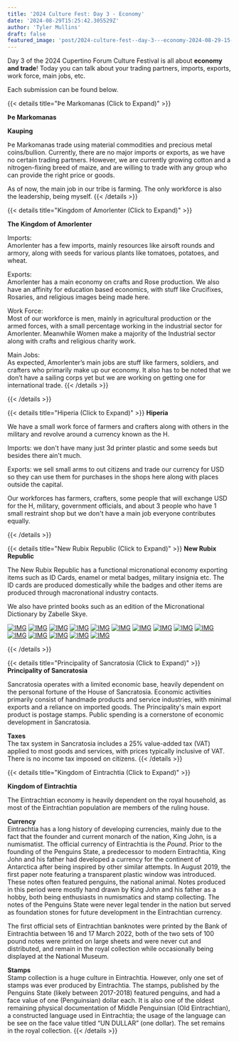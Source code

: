 ```yaml
---
title: '2024 Culture Fest: Day 3 - Economy'
date: '2024-08-29T15:25:42.305529Z'
author: 'Tyler Mullins'
draft: false
featured_image: 'post/2024-culture-fest--day-3---economy-2024-08-29-15-25-42.305529/CUPFW.png'
---
```


Day 3 of the 2024 Cupertino Forum Culture Festival is all about __economy and trade__!
Today you can talk about your trading partners, imports, exports, work force, main jobs, etc.

Each submission can be found below.

{{< details title="Þe Markomanas (Click to Expand)" >}}

**__Þe Markomanas__**

**__Kauping__**

Þe Markomanas trade using material commodities and precious metal coins/bullion. Currently, there are no major imports or exports, as we have no certain trading partners. However, we are currently growing cotton and a nitrogen-fixing breed of maize, and are willing to trade with any group who can provide the right price or goods.

As of now, the main job in our tribe is farming. The only workforce is also the leadership, being myself.
{{< /details >}}


{{< details title="Kingdom of Amorlenter (Click to Expand)" >}}

**The Kingdom of Amorlenter**

Imports:  
Amorlenter has a few imports, mainly resources like airsoft rounds and armory, along with seeds for various plants like tomatoes, potatoes, and wheat.

Exports:  
Amorlenter has a main economy on crafts and Rose production. We also have an affinity for education based economics, with stuff like Crucifixes, Rosaries,  and religious images being made here.

Work Force:  
Most of our workforce is men, mainly in agricultural production or the armed forces, with a small percentage working in the industrial sector for Amorlenter.
 Meanwhile Women make a majority of the Industrial sector along with crafts and religious charity work.

Main Jobs:  
As expected, Amorlenter’s main jobs are stuff like farmers, soldiers, and crafters who primarily make up our economy. It also has to be noted that we don’t have a sailing corps yet but we are working on getting one for international trade.
{{< /details >}}


{{< /details >}}

{{< details title="Hiperia (Click to Expand)" >}}
**Hiperia**


We have a small work force of farmers and crafters along with others in the military and revolve around a currency known as the H.

Imports: we don't have many just 3d printer plastic and some seeds but besides there ain't much.

Exports: we sell small arms to out citizens and trade our currency for USD so they can use them for purchases in the shops here along with places outside the capital.

Our workforces has farmers, crafters, some people that will exchange USD for the H, military,  government officials, and about 3 people who have 1 small restraint shop but we don't have a main job everyone contributes equally.

{{< /details >}}



{{< details title="New Rubix Republic (Click to Expand)" >}}
**New Rubix Republic**

The New Rubix Republic has a functional micronational economy exporting items such as ID Cards, enamel or metal badges, military insignia etc. The ID cards are produced domestically while the badges and other items are produced through macronational industry contacts.

We also have printed books such as an edition of the Micronational Dictionary by Zabelle Skye. 

[![IMG](https://media.discordapp.net/attachments/1276169860040364124/1277724247162224753/IMG_2929.jpg?ex=66d180af&is=66d02f2f&hm=0a175af0c0ecd36def6f3352d19701348f53619824a4d45b761a2cca74d45c6c&=&format=webp&width=864&height=826)](https://media.discordapp.net/attachments/1276169860040364124/1277724247162224753/IMG_2929.jpg?ex=66d180af&is=66d02f2f&hm=0a175af0c0ecd36def6f3352d19701348f53619824a4d45b761a2cca74d45c6c&=&format=webp&width=864&height=826)
[![IMG](https://media.discordapp.net/attachments/1276169860040364124/1277724247803822131/IMG_3512.jpg?ex=66d180af&is=66d02f2f&hm=c8c21a5e4e8a4f133cce5ce6d057c48a94b259d698fd6af587914d42080ec754&=&format=webp&width=688&height=824)](https://media.discordapp.net/attachments/1276169860040364124/1277724247803822131/IMG_3512.jpg?ex=66d180af&is=66d02f2f&hm=c8c21a5e4e8a4f133cce5ce6d057c48a94b259d698fd6af587914d42080ec754&=&format=webp&width=688&height=824)
[![IMG](https://media.discordapp.net/attachments/1276169860040364124/1277724248366121061/IMG_3486.jpg?ex=66d180af&is=66d02f2f&hm=c4722b4da01ce72b50272f9780502b3d51c68054495aa90ffc2259b378312367&=&format=webp&width=1102&height=826)](https://media.discordapp.net/attachments/1276169860040364124/1277724248366121061/IMG_3486.jpg?ex=66d180af&is=66d02f2f&hm=c4722b4da01ce72b50272f9780502b3d51c68054495aa90ffc2259b378312367&=&format=webp&width=1102&height=826)
[![IMG](https://media.discordapp.net/attachments/1276169860040364124/1277724248969838703/IMG_1608.jpg?ex=66d180af&is=66d02f2f&hm=1099849a1e1d51a9abcd6fad945c61f0b37574eebb4e7a2a9bc009174c464a06&=&format=webp&width=620&height=826)](https://media.discordapp.net/attachments/1276169860040364124/1277724248969838703/IMG_1608.jpg?ex=66d180af&is=66d02f2f&hm=1099849a1e1d51a9abcd6fad945c61f0b37574eebb4e7a2a9bc009174c464a06&=&format=webp&width=620&height=826)
[![IMG](https://media.discordapp.net/attachments/1276169860040364124/1277724249657839690/IMG_6368.jpg?ex=66d180b0&is=66d02f30&hm=9c67418a5f4301c51f358f7bf1bab027a45664a6d71e66f281258e04c5e9c5e3&=&format=webp&width=620&height=826)](https://media.discordapp.net/attachments/1276169860040364124/1277724249657839690/IMG_6368.jpg?ex=66d180b0&is=66d02f30&hm=9c67418a5f4301c51f358f7bf1bab027a45664a6d71e66f281258e04c5e9c5e3&=&format=webp&width=620&height=826)
[![IMG](https://media.discordapp.net/attachments/1276169860040364124/1277724250198773825/IMG_0407.jpg?ex=66d180b0&is=66d02f30&hm=f9c9f1dcfb8755f52095027fd2c1c2010b5733e4bb9b68d45de6d8a3f476bbfb&=&format=webp&width=1102&height=826)](https://media.discordapp.net/attachments/1276169860040364124/1277724250198773825/IMG_0407.jpg?ex=66d180b0&is=66d02f30&hm=f9c9f1dcfb8755f52095027fd2c1c2010b5733e4bb9b68d45de6d8a3f476bbfb&=&format=webp&width=1102&height=826)
[![IMG](https://media.discordapp.net/attachments/1276169860040364124/1277724250752684229/IMG_0036.jpg?ex=66d180b0&is=66d02f30&hm=43c561f93e59ac8c6b1c98276938e0efe677f1b072b2497d47bdb5b748e2b610&=&format=webp&width=728&height=826)](https://media.discordapp.net/attachments/1276169860040364124/1277724250752684229/IMG_0036.jpg?ex=66d180b0&is=66d02f30&hm=43c561f93e59ac8c6b1c98276938e0efe677f1b072b2497d47bdb5b748e2b610&=&format=webp&width=728&height=826)
[![IMG](https://media.discordapp.net/attachments/1276169860040364124/1277724251624968255/IMG_9877.jpg?ex=66d180b0&is=66d02f30&hm=07ca5f348472d85111db1e1b4c08661ed5ebeb57ade88ef497414610a7f0e064&=&format=webp&width=620&height=826)](https://media.discordapp.net/attachments/1276169860040364124/1277724251624968255/IMG_9877.jpg?ex=66d180b0&is=66d02f30&hm=07ca5f348472d85111db1e1b4c08661ed5ebeb57ade88ef497414610a7f0e064&=&format=webp&width=620&height=826)
[![IMG](https://media.discordapp.net/attachments/1276169860040364124/1277724252405104680/IMG_9880.jpg?ex=66d180b0&is=66d02f30&hm=809e10422cf37306e22578023411470b073d1bb733bea98f463aaac64278d7ed&=&format=webp&width=1102&height=826)](https://media.discordapp.net/attachments/1276169860040364124/1277724252405104680/IMG_9880.jpg?ex=66d180b0&is=66d02f30&hm=809e10422cf37306e22578023411470b073d1bb733bea98f463aaac64278d7ed&=&format=webp&width=1102&height=826)
[![IMG](https://media.discordapp.net/attachments/1276169860040364124/1277724253625516154/IMG_9364.jpg?ex=66d180b1&is=66d02f31&hm=7e3531eef4d57898beda782d21ca85db8a567eb183153b0b04d89ae0631c2239&=&format=webp&width=620&height=826)](https://media.discordapp.net/attachments/1276169860040364124/1277724253625516154/IMG_9364.jpg?ex=66d180b1&is=66d02f31&hm=7e3531eef4d57898beda782d21ca85db8a567eb183153b0b04d89ae0631c2239&=&format=webp&width=620&height=826)
[![IMG](https://media.discordapp.net/attachments/1276169860040364124/1277724893621915669/IMG_5814.jpg?ex=66d18149&is=66d02fc9&hm=cd7e1d4bdb316303fcbb194ec3e4dd67b9337e47af6459fd657eeddf7e7b24b8&=&format=webp&width=620&height=826)](https://media.discordapp.net/attachments/1276169860040364124/1277724893621915669/IMG_5814.jpg?ex=66d18149&is=66d02fc9&hm=cd7e1d4bdb316303fcbb194ec3e4dd67b9337e47af6459fd657eeddf7e7b24b8&=&format=webp&width=620&height=826)
[![IMG](https://media.discordapp.net/attachments/1276169860040364124/1277724894234280028/IMG_5818.jpg?ex=66d18149&is=66d02fc9&hm=711449662830df9aef340d6df3ba8d025b2324c21357f0520f48db3f78147784&=&format=webp&width=620&height=826)](https://media.discordapp.net/attachments/1276169860040364124/1277724894234280028/IMG_5818.jpg?ex=66d18149&is=66d02fc9&hm=711449662830df9aef340d6df3ba8d025b2324c21357f0520f48db3f78147784&=&format=webp&width=620&height=826)
[![IMG](https://media.discordapp.net/attachments/1276169860040364124/1277724894645190791/IMG_6124.jpg?ex=66d18149&is=66d02fc9&hm=27103c9095afd166e4933e4c5f73540d7e79398bd96f014f1fcad64ca8e9ab89&=&format=webp&width=946&height=826)](https://media.discordapp.net/attachments/1276169860040364124/1277724894645190791/IMG_6124.jpg?ex=66d18149&is=66d02fc9&hm=27103c9095afd166e4933e4c5f73540d7e79398bd96f014f1fcad64ca8e9ab89&=&format=webp&width=946&height=826)
[![IMG](https://media.discordapp.net/attachments/1276169860040364124/1277724895136055389/IMG_6132.jpg?ex=66d18149&is=66d02fc9&hm=6e70dbf46f6993ad0c758bfbe6d4f1e47772d66881cf7a82ddb886c69d268f28&=&format=webp&width=1144&height=794)](https://media.discordapp.net/attachments/1276169860040364124/1277724895136055389/IMG_6132.jpg?ex=66d18149&is=66d02fc9&hm=6e70dbf46f6993ad0c758bfbe6d4f1e47772d66881cf7a82ddb886c69d268f28&=&format=webp&width=1144&height=794)
[![IMG](https://media.discordapp.net/attachments/1276169860040364124/1277726136435998851/IMG_3403.jpg?ex=66d18271&is=66d030f1&hm=78875ea751653ef267e4b8ff6dba597369989d0fac2caa4b8fbf16382ac933de&=&format=webp&width=620&height=826)](https://media.discordapp.net/attachments/1276169860040364124/1277726136435998851/IMG_3403.jpg?ex=66d18271&is=66d030f1&hm=78875ea751653ef267e4b8ff6dba597369989d0fac2caa4b8fbf16382ac933de&=&format=webp&width=620&height=826)

{{< /details >}}

{{< details title="Principality of Sancratosia (Click to Expand)" >}}
**Principality of Sancratosia**

Sancratosia operates with a limited economic base, heavily dependent on the personal fortune of the House of Sancratosia. Economic activities primarily consist of handmade products and service industries, with minimal exports and a reliance on imported goods. The Principality's main export product is postage stamps. Public spending is a cornerstone of economic development in Sancratosia.

__Taxes__  
The tax system in Sancratosia includes a 25% value-added tax (VAT) applied to most goods and services, with prices typically inclusive of VAT. There is no income tax imposed on citizens.
{{< /details >}}

{{< details title="Kingdom of Eintrachtia (Click to Expand)" >}}

**__Kingdom of Eintrachtia__**

The Eintrachtian economy is heavily dependent on the royal household, as most of the Eintrachtian population are members of the ruling house.

**Currency**  
Eintrachtia has a long history of developing currencies, mainly due to the fact that the founder and current monarch of the nation, King John, is a numismatist. The official currency of Eintrachtia is the _Pound_. Prior to the founding of the Penguins State, a predecessor to modern Eintrachtia, King John and his father had developed a currency for the continent of Antarctica after being inspired by other similar attempts. In August 2019, the first paper note featuring a transparent plastic window was introduced. These notes often featured penguins, the national animal. Notes produced in this period were mostly hand drawn by King John and his father as a hobby, both being enthusiasts in numismatics and stamp collecting. The notes of the Penguins State were never legal tender in the nation but served as foundation stones for future development in the Eintrachtian currency.

The first official sets of Eintrachtian banknotes were printed by the Bank of Eintrachtia between 16 and 17 March 2022, both of the two sets of 100 pound notes were printed on large sheets and were never cut and distributed, and remain in the royal collection while occasionally being displayed at the National Museum.

**Stamps**  
Stamp collection is a huge culture in Eintrachtia. However, only one set of stamps was ever produced by Eintrachtia. The stamps, published by the Penguins State (likely between 2017-2018) featured penguins, and had a face value of one (Penguinsian) dollar each. It is also one of the oldest remaining physical documentation of Middle Penguinsian (Old Eintrachtian), a constructed language used in Eintrachtia; the usage of the language can be see on the face value titled “UN DULLAR” (one dollar). The set remains in the royal collection.
{{< /details >}}
